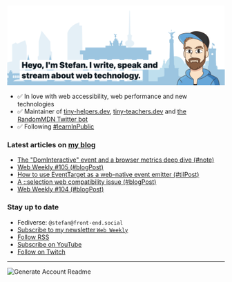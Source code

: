 <img alt="Heyo, I'm Stefan. I write and speak about web technology." src="https://raw.githubusercontent.com/stefanjudis/stefanjudis/main/screenshot.png">

- ✅ In love with web accessibility, web performance and new technologies
- ✅ Maintainer of [tiny-helpers.dev](https://tiny-helpers.dev), [tiny-teachers.dev](https://tiny-teachers.dev/) and [the RandomMDN Twitter bot](https://twitter.com/randomMDN)
- ✅ Following [#learnInPublic](https://www.stefanjudis.com/today-i-learned/)
### Latest articles on [my blog](https://www.stefanjudis.com)

<!-- BLOG-POST-LIST:START -->
- [The &quot;DomInteractive&quot; event and a browser metrics deep dive &lpar;#note&rpar;](https://www.stefanjudis.com/notes/the-dominteractive-event-and-a-browser-metrics-deep-dive/)
- [Web Weekly #105 &lpar;#blogPost&rpar;](https://www.stefanjudis.com/blog/web-weekly-105/)
- [How to use EventTarget as a web-native event emitter &lpar;#tilPost&rpar;](https://www.stefanjudis.com/today-i-learned/how-to-use-eventtarget-as-a-web-native-event-emitter/)
- [A ::selection web compatibility issue &lpar;#blogPost&rpar;](https://www.stefanjudis.com/blog/a-selection-web-compatibility-issue/)
- [Web Weekly #104 &lpar;#blogPost&rpar;](https://www.stefanjudis.com/blog/web-weekly-104/)
<!-- BLOG-POST-LIST:END -->

### Stay up to date

- Fediverse: `@stefan@front-end.social`
- [Subscribe to my newsletter `Web Weekly`](https://webweekly.email/)
- [Follow RSS](https://www.stefanjudis.com/feeds/)
- [Subscribe on YouTube](https://youtube.com/c/stefanjudis)
- [Follow on Twitch](https://www.twitch.tv/stefanjudis)

---

![Generate Account Readme](https://github.com/stefanjudis/stefanjudis/workflows/Generate%20Account%20Readme/badge.svg)
